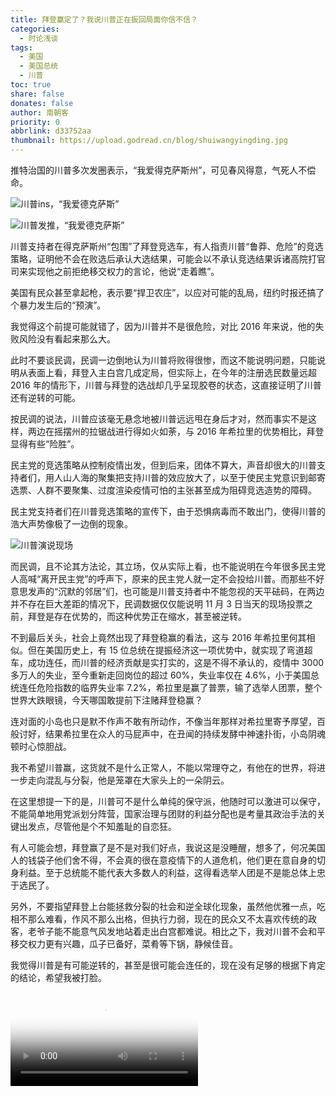 ```yaml
---
title: 拜登赢定了？我说川普正在扳回局面你信不信？
categories:
  - 时论浅谈
tags:
  - 美国
  - 美国总统
  - 川普
toc: true
share: false
donates: false
author: 南朝客
priority: 0
abbrlink: d33752aa
thumbnail: https://upload.godread.cn/blog/shuiwangyingding.jpg
---
```


<div class="description">推特治国的川普多次发圈表示，“我爱得克萨斯州”，可见春风得意，气死人不偿命。</div>

<!-- more -->

![川普ins，“我爱德克萨斯”](https://upload.godread.cn/blog/shuiwangyingding_01.jpg)

![川普发推，“我爱德克萨斯”](https://upload.godread.cn/blog/shuiwangyingding_02.jpg)

川普支持者在得克萨斯州“包围”了拜登竞选车，有人指责川普“鲁莽、危险”的竞选策略，证明他不会在败选后承认大选结果，可能会以不承认竞选结果诉诸高院打官司来实现他之前拒绝移交权力的言论，他说“走着瞧”。



美国有民众甚至拿起枪，表示要“捍卫农庄”，以应对可能的乱局，纽约时报还搞了个暴力发生后的“预演”。



我觉得这个前提可能就错了，因为川普并不是很危险，对比 2016 年来说，他的失败风险没有看起来那么大。



此时不要谈民调，民调一边倒地认为川普将败得很惨，而这不能说明问题，只能说明从表面上看，拜登入主白宫几成定局，但实际上，在今年的注册选民数量远超 2016 年的情形下，川普与拜登的选战却几乎呈现胶卷的状态，这直接证明了川普还有逆转的可能。



按民调的说法，川普应该毫无悬念地被川普远远甩在身后才对，然而事实不是这样，两边在摇摆州的拉锯战进行得如火如荼，与 2016 年希拉里的优势相比，拜登显得有些“险胜”。



民主党的竞选策略从控制疫情出发，但到后来，团体不算大，声音却很大的川普支持者们，用人山人海的聚集把支持川普的效应放大了，以至于使民主党意识到邮寄选票、人群不要聚集、过度渲染疫情可怕的主张甚至成为阻碍竞选造势的障碍。



民主党支持者们在川普竞选策略的宣传下，由于恐惧病毒而不敢出门，使得川普的浩大声势像极了一边倒的现象。



![川普演说现场](https://upload.godread.cn/blog/shuiwangyingding_03.jpg)



而民调，且不论其方法论，其立场，仅从实际上看，也不能说明在今年很多民主党人高喊“离开民主党”的呼声下，原来的民主党人就一定不会投给川普。而那些不好意思发声的“沉默的邻居”们，也可能是川普支持者中不能忽视的天平砝码，在两边并不存在巨大差距的情况下，民调数据仅仅能说明 11 月 3 日当天的现场投票之前，拜登是存在优势的，而这种优势正在缩水，甚至被逆转。



不到最后关头，社会上竟然出现了拜登稳赢的看法，这与 2016 年希拉里何其相似。但在美国历史上，有 15 位总统在提振经济这一项优势中，就实现了弯道超车，成功连任，而川普的经济贡献是实打实的，这是不得不承认的，疫情中 3000 多万人的失业，至今重新走回岗位的超过 60%，失业率仅在 4.6%，小于美国总统连任危险指数的临界失业率 7.2%，希拉里是赢了普票，输了选举人团票，整个世界大跌眼镜，今天哪国敢提前下注赌拜登稳赢？



连对面的小岛也只是默不作声不敢有所动作，不像当年那样对希拉里寄予厚望，百般讨好，结果希拉里在众人的马屁声中，在丑闻的持续发酵中神速扑街，小岛阴魂顿时心惊胆战。



我不希望川普赢，这货就不是什么正常人，不能以常理夺之，有他在的世界，将进一步走向混乱与分裂，他是笼罩在大家头上的一朵阴云。



在这里想提一下的是，川普可不是什么单纯的保守派，他随时可以激进可以保守，不能简单地用党派划分阵营，国家治理与团财的利益分配也是考量其政治手法的关键出发点，尽管他是个不知羞耻的自恋狂。



有人可能会想，拜登赢了是不是对我们好点，我说这是没睡醒，想多了，何况美国人的钱袋子他们舍不得，不会真的很在意疫情下的人道危机，他们更在意自身的切身利益。至于总统能不能代表大多数人的利益，这得看选举人团是不是能总体上忠于选民了。



另外，不要指望拜登上台能拯救分裂的社会和逆全球化现象，虽然他优雅一点，吃相不那么难看，作风不那么出格，但执行力弱，现在的民众又不太喜欢传统的政客，老爷子能不能意气风发地站着走出白宫都难说。相比之下，我对川普不会和平移交权力更有兴趣，瓜子已备好，菜肴等下锅，静候佳音。



我觉得川普是有可能逆转的，甚至是很可能会连任的，现在没有足够的根据下肯定的结论，希望我被打脸。

<div class="article-video">
    <video src="https://upload.godread.cn/blog/shuiwangyingding_video_01.mp4" controls="controls" poster="https://upload.godread.cn/blog/shuiwangyingding_video_poster_01.jpg">
        您的浏览器不支持播放该视频，请右键获取视频链接查看。
    </video>
</div>



